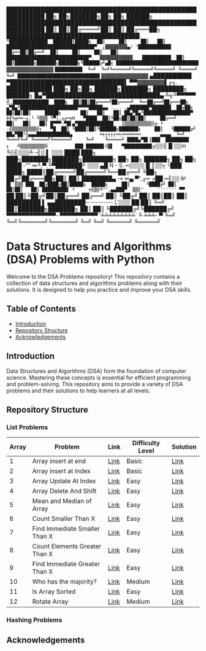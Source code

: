 ████████████████████████████████████████████████████████████  ██╗  ██╗███████╗██╗     ██╗      ██████╗
████████████████████████████████████████████████████████████  ██║  ██║██╔════╝██║     ██║     ██╔═══██╗
███████████████████████████████████`.        ╙██████████████  ███████║█████╗  ██║     ██║     ██║   ██║
████████████████████████████████▀  ¿▓▓▓▓▓▓▓▓▄/ "████████████  ██╔══██║██╔══╝  ██║     ██║     ██║   ██║
██████████████████████████████▀.  ▓▓▓▓▓▓▓▓▓▓▓▓   ▐██████████  ██║  ██║███████╗███████╗███████╗╚██████╔╝▄█╗
██████████████████████████████ `  ▓▓▓▓▓▓▓▓▓▓▓▓  ` ██████████  ╚═╝  ╚═╝╚══════╝╚══════╝╚══════╝ ╚═════╝ ╚═╝
██████████████████████████████ `  ▓▓▓▓▓▓▓▓▓▓▓▓   ▄██████████
▀██████████████████████████████▌  ▀▀▓▓▓▓▓▓▓▌╓╖. ████████████  ███╗   ██╗██╗ ██████╗███████╗  ████████╗ ██████╗
█▄▀██████████████████████████████▄ ╩╦╙▀▀▀▀▀ ╣`,█████████████  ████╗  ██║██║██╔════╝██╔════╝  ╚══██╔══╝██╔═══██╗
▄▀█▄╙█████████████████████▀▀▀▀█████▄▄ .... ,▄███████▀███████  ██╔██╗ ██║██║██║     █████╗       ██║   ██║   ██║
██▄▀█▄╙█████████████████▀  ╪╢%╦══~╓,└ ╚▒▒▒ ╙▀|,╓╓═╤H   ▀████  ██║╚██╗██║██║██║     ██╔══╝       ██║   ██║   ██║
█▀▀▀-▀█▌▄▀█████████████   ║▒▒▒▒▒▒▒▒▒▒╢╦ ╘ -╣▒▒▒▒▒▒▒▒▒╢╕   ▀█  ██║ ╚████║██║╚██████╗███████╗     ██║   ╚██████╔╝
██▄▀██└║▄▄▄████████████▄          ═╕╕╕╕╕═╕═══════       ▄▄▄▄  ╚═╝  ╚═══╝╚═╝ ╚═════╝╚══════╝     ╚═╝    ╚═════╝
████▄▀█▌║███  ████████▌         ╕   ╩▒▒▒▒▒▒▒▒▒Ñ          ███
██████▌Ö▓▌   ▀██████████`╔▒▒╣ █ ▒▒m   ╚▒╢▒▒▒╩ -╣▒ ▌ ▒▒▒ ████  ███╗   ███╗███████╗███████╗████████╗  ██╗   ██╗ ██████╗ ██╗   ██╗
████ -"" ∞╙,▀.╙▀███████╜ ▒▒▒ ▄█ Ñ   -   S.  ═▒▒▒▒ █ ║▒▒╕└███  ████╗ ████║██╔════╝██╔════╝╚══██╔══╝  ╚██╗ ██╔╝██╔═══██╗██║   ██║
████████▄ -«   ∞▄.▀",╓═     ╒██   ═╣▒▒ `Ñ╛        █▌ ▒▒▒ ███  ██╔████╔██║█████╗  █████╗     ██║      ╚████╔╝ ██║   ██║██║   ██║
█████████▌ º     ╤╣▒╣╩^",▄▄███▀  ▒▒╣"     ''''''' ▀▀     `██  ██║╚██╔╝██║██╔══╝  ██╔══╝     ██║       ╚██╔╝  ██║   ██║██║   ██║
█████████  ▌       ▄▄████████─         ---------    L'▒▒▒ ██  ██║ ╚═╝ ██║███████╗███████╗   ██║        ██║   ╚██████╔╝╚██████╔╝
▀▀▀▀▀▀▀▀▀▀▀▀▀-     ▀▀▀▀▀▀▀▀▀▀       '╧╧╧╧╧╧╧╧╧`     ╚ ╧╧╧- ▀  ╚═╝     ╚═╝╚══════╝╚══════╝   ╚═╝        ╚═╝    ╚═════╝  ╚═════╝

# Data Structures and Algorithms (DSA) Problems with Python

Welcome to the DSA Problems repository! This repository contains a collection of data structures and algorithms problems along with their solutions. It is designed to help you practice and improve your DSA skills.

## Table of Contents

- [Introduction](#introduction)
- [Repository Structure](#repository-structure)
- [Acknowledgements](#acknowledgements)

## Introduction

Data Structures and Algorithms (DSA) form the foundation of computer science. Mastering these concepts is essential for efficient programming and problem-solving. This repository aims to provide a variety of DSA problems and their solutions to help learners at all levels.

## Repository Structure
### List Problems

| Array | Problem                                          | Link                                                                                                                                              | Difficulty Level | Solution                                                            |
| ----- | ------------------------------------------------ | ------------------------------------------------------------------------------------------------------------------------------------------------- | ---------------- | ----------------------------------------------------------------    |
| 1     | Array insert at end                              | [Link](https://www.geeksforgeeks.org/batch/dsa-python-self-paced/track/list-basic-python/problem/array-insert-at-end)                             | Basic            |    [Link](https://github.com/09amish/DSA/blob/Lists/lprob1.py)      |
| 2     | Array insert at index                            | [Link](https://www.geeksforgeeks.org/batch/dsa-python-self-paced/track/list-basic-python/problem/array-insert-at-index)                           | Basic            |    [Link](https://github.com/09amish/DSA/blob/Lists/lprob2.py)      |
| 3     | Array Update At Index                            | [Link](https://www.geeksforgeeks.org/batch/dsa-python-self-paced/track/list-basic-python/problem/array-update-at-index)                           | Easy             |    [Link](https://github.com/09amish/DSA/blob/Lists/lprob3.py)      |
| 4     | Array Delete And Shift                           | [Link](https://www.geeksforgeeks.org/batch/dsa-python-self-paced/track/list-basic-python/problem/array-delete-and-shift)                          | Easy             |    [Link](https://github.com/09amish/DSA/blob/Lists/lprob4.py)      |
| 5     | Mean and Median of Array                         | [Link](https://www.geeksforgeeks.org/batch/dsa-python-self-paced/track/list-basic-python/problem/mean-and-median-1587115620)                      | Easy             |    [Link](https://github.com/09amish/DSA/blob/Lists/lprob5.py)      |
| 6     | Count Smaller Than X                             | [Link](https://www.geeksforgeeks.org/batch/dsa-python-self-paced/track/list-basic-python/problem/count-smaller-than-x)                            | Easy             |    [Link](https://github.com/09amish/DSA/blob/Lists/lprob6.py)      |
| 7     | Find Immediate Smaller Than X                    | [Link](https://www.geeksforgeeks.org/batch/dsa-python-self-paced/track/list-basic-python/problem/find-immediate-smaller-than-x)                   | Easy             |    [Link](https://github.com/09amish/DSA/blob/Lists/lprob7.py)      |
| 8     | Count Elements Greater Than X                    | [Link](https://www.geeksforgeeks.org/batch/dsa-python-self-paced/track/list-basic-python/problem/count-elements-greater-than-x)                   | Easy             |    [Link](https://github.com/09amish/DSA/blob/Lists/lprob8.py)      |
| 9     | Find Immediate Greater Than X                    | [Link](https://www.geeksforgeeks.org/batch/dsa-python-self-paced/track/list-basic-python/problem/find-immediate-greater-than-x)                   | Easy             |    [Link](https://github.com/09amish/DSA/blob/Lists/lprob9.py)      |
| 10    | Who has the majority?                            | [Link](https://www.geeksforgeeks.org/batch/dsa-python-self-paced/track/list-basic-python/problem/who-has-the-majority)                            | Medium           |    [Link](https://github.com/09amish/DSA/blob/Lists/lprob10.py)     |
| 11    | Is Array Sorted                                  | [Link](https://www.geeksforgeeks.org/batch/dsa-python-self-paced/track/list-basic-python/problem/is-array-sorted)                                 | Easy             |    [Link](https://github.com/09amish/DSA/blob/Lists/lprob11.py)     |
| 12    | Rotate Array                                     | [Link](https://www.geeksforgeeks.org/batch/dsa-python-self-paced/track/list-basic-python/problem/rotate-array-by-n-elements-1587115621)           | Medium           |    [Link](https://github.com/09amish/DSA/blob/Lists/lprob12.py)     |

### Hashing Problems

## Acknowledgements
